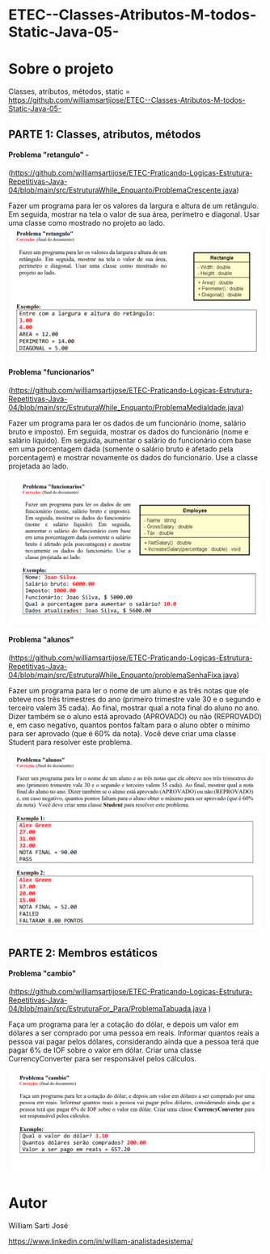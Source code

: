 # ETEC--Classes-Atributos-M-todos-Static-Java-05-


# Sobre o projeto

Classes, atributos, métodos, static  = https://github.com/williamsartijose/ETEC--Classes-Atributos-M-todos-Static-Java-05-


## PARTE 1: Classes, atributos, métodos
#### Problema "retangulo" -  
(https://github.com/williamsartijose/ETEC-Praticando-Logicas-Estrutura-Repetitivas-Java-04/blob/main/src/EstruturaWhile_Enquanto/ProblemaCrescente.java)

Fazer um programa para ler os valores da largura e altura de um
retângulo. Em seguida, mostrar na tela o valor de sua área,
perímetro e diagonal. Usar uma classe como mostrado no
projeto ao lado. 
![Web 2](https://github.com/williamsartijose/ETEC--Classes-Atributos-M-todos-Static-Java-05-/blob/main/1.PNG)

#### Problema "funcionarios"
(https://github.com/williamsartijose/ETEC-Praticando-Logicas-Estrutura-Repetitivas-Java-04/blob/main/src/EstruturaWhile_Enquanto/ProblemaMediaIdade.java)

Fazer um programa para ler os dados de um
funcionário (nome, salário bruto e imposto).
Em seguida, mostrar os dados do funcionário
(nome e salário líquido). Em seguida,
aumentar o salário do funcionário com base
em uma porcentagem dada (somente o salário
bruto é afetado pela porcentagem) e mostrar
novamente os dados do funcionário. Use a
classe projetada ao lado.

![Web 1](https://github.com/williamsartijose/ETEC--Classes-Atributos-M-todos-Static-Java-05-/blob/main/2.PNG)

#### Problema "alunos"
(https://github.com/williamsartijose/ETEC-Praticando-Logicas-Estrutura-Repetitivas-Java-04/blob/main/src/EstruturaWhile_Enquanto/problemaSenhaFixa.java)

Fazer um programa para ler o nome de um aluno e as três notas que ele obteve nos três trimestres do
ano (primeiro trimestre vale 30 e o segundo e terceiro valem 35 cada). Ao final, mostrar qual a nota
final do aluno no ano. Dizer também se o aluno está aprovado (APROVADO) ou não (REPROVADO)
e, em caso negativo, quantos pontos faltam para o aluno obter o mínimo para ser aprovado (que é 60%
da nota). Você deve criar uma classe Student para resolver este problema. 

![Web 1](https://github.com/williamsartijose/ETEC--Classes-Atributos-M-todos-Static-Java-05-/blob/main/3.PNG)


## PARTE 2: Membros estáticos 

#### Problema "cambio"
(https://github.com/williamsartijose/ETEC-Praticando-Logicas-Estrutura-Repetitivas-Java-04/blob/main/src/EstruturaFor_Para/ProblemaTabuada.java )

Faça um programa para ler a cotação do dólar, e depois um valor em dólares a ser comprado por uma
pessoa em reais. Informar quantos reais a pessoa vai pagar pelos dólares, considerando ainda que a
pessoa terá que pagar 6% de IOF sobre o valor em dólar. Criar uma classe CurrencyConverter para
ser responsável pelos cálculos. 

![Web 1](https://github.com/williamsartijose/ETEC--Classes-Atributos-M-todos-Static-Java-05-/blob/main/11.PNG)



# Autor

William Sarti José

https://www.linkedin.com/in/william-analistadesistema/
